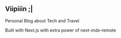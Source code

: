 ## Viipiiin ;|

Personal Blog about Tech and Travel

Built with Next.js with extra power of next-mdx-remote
